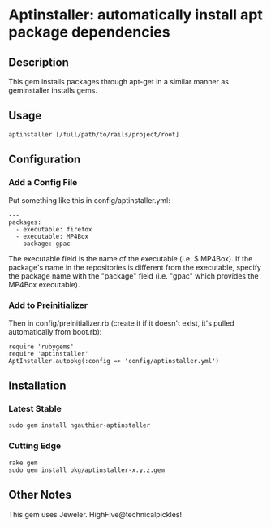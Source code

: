 # Aptinstaller: automatically install apt package dependencies

## Description
This gem installs packages through apt-get in a similar manner as geminstaller installs gems.

## Usage
    aptinstaller [/full/path/to/rails/project/root]

## Configuration

### Add a Config File
Put something like this in config/aptinstaller.yml:

    ---
    packages:
      - executable: firefox
      - executable: MP4Box
        package: gpac

The executable field is the name of the executable (i.e. $ MP4Box). If the package's name in the
repositories is different from the executable, specify the package name with the "package"
field (i.e. "gpac" which provides the MP4Box executable).

### Add to Preinitializer

Then in config/preinitializer.rb (create it if it doesn't exist, it's pulled automatically
from boot.rb):

    require 'rubygems'
    require 'aptinstaller'
    AptInstaller.autopkg(:config => 'config/aptinstaller.yml')

## Installation

### Latest Stable
    sudo gem install ngauthier-aptinstaller

### Cutting Edge
    rake gem
    sudo gem install pkg/aptinstaller-x.y.z.gem

## Other Notes
This gem uses Jeweler. HighFive@technicalpickles!
